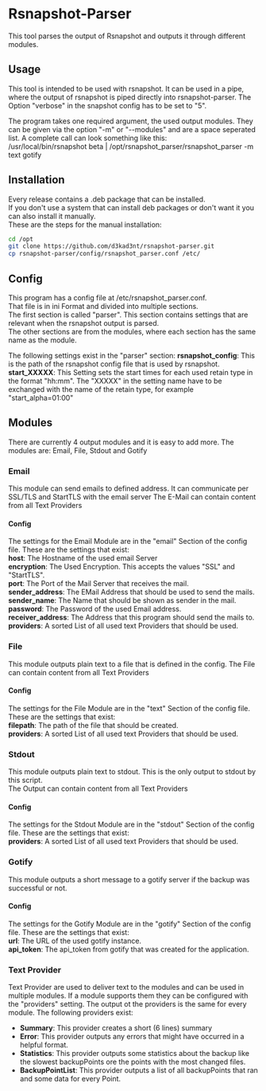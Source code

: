 # Rsnapshot-Parser

This tool parses the output of Rsnapshot and outputs it through different modules.

## Usage

This tool is intended to be used with rsnapshot. It can be used in a pipe, where the output of rsnapshot is piped 
directly into rsnapshot-parser. The Option "verbose" in the snapshot config has to be set to "5".

The program takes one required argument, the used output modules. They can be given via the option "-m" or "--modules" and 
are a space seperated list.
A complete call can look something like this:  
/usr/local/bin/rsnapshot beta | /opt/rsnapshot_parser/rsnapshot_parser -m text gotify

## Installation

Every release contains a .deb package that can be installed.  
If you don't use a system that can install deb packages or don't want it you can also install it manually.  
These are the steps for the manual installation:

```bash
cd /opt
git clone https://github.com/d3kad3nt/rsnapshot-parser.git
cp rsnapshot-parser/config/rsnapshot_parser.conf /etc/
```

## Config

This program has a config file at /etc/rsnapshot_parser.conf.  
That file is in ini Format and divided into multiple sections.  
The first section is called "parser". This section contains settings that are relevant when the rsnapshot output is 
parsed.  
The other sections are from the modules, where each section has the same name as the module.

The following settings exist in the "parser" section:
**rsnapshot_config**: This is the path of the rsnapshot config file that is used by rsnapshot.
**start_XXXXX**: This Setting sets the start times for each used retain type in the format "hh:mm". 
The "XXXXX" in the setting name have to be exchanged with the name of the retain type, for example "start_alpha=01:00" 

## Modules

There are currently 4 output modules and it is easy to add more.
The modules are: Email, File, Stdout and Gotify

### Email
This module can send emails to defined address. 
It can communicate per SSL/TLS and StartTLS with the email server
The E-Mail can contain content from all Text Providers

#### Config
The settings for the Email Module are in the "email" Section of the config file. 
These are the settings that exist:  
**host**: The Hostname of the used email Server  
**encryption**: The Used Encryption. This accepts the values "SSL" and "StartTLS".  
**port**: The Port of the Mail Server that receives the mail.  
**sender_address**: The EMail Address that should be used to send the mails.
**sender_name**: The Name that should be shown as sender in the mail.  
**password**: The Password of the used Email address.  
**receiver_address**: The Address that this program should send the mails to.  
**providers**: A sorted List of all used text Providers that should be used.

### File
This module outputs plain text to a file that is defined in the config.
The File can contain content from all Text Providers

#### Config
The settings for the File Module are in the "text" Section of the config file.
These are the settings that exist:  
**filepath**: The path of the file that should be created.  
**providers**: A sorted List of all used text Providers that should be used.

### Stdout
This module outputs plain text to stdout. 
This is the only output to stdout by this script.  
The Output can contain content from all Text Providers

#### Config
The settings for the Stdout Module are in the "stdout" Section of the config file.
These are the settings that exist:  
**providers**: A sorted List of all used text Providers that should be used.

### Gotify
This module outputs a short message to a gotify server if the backup was successful or not.

#### Config
The settings for the Gotify Module are in the "gotify" Section of the config file.
These are the settings that exist:  
**url**: The URL of the used gotify instance.  
**api_token**: The api_token from gotify that was created for the application.  

### Text Provider
Text Provider are used to deliver text to the modules and can be used in multiple modules.
If a module supports them they can be configured with the "providers" setting. 
The output ot the providers is the same for every module. 
The following providers exist:
- **Summary**: This provider creates a short (6 lines) summary
- **Error**: This provider outputs any errors that might have occurred in a helpful format.
- **Statistics**: This provider outputs some statistics about the backup like the slowest backupPoints ore the points with the most changed files.
- **BackupPointList**: This provider outputs a list of all backupPoints that ran and some data for every Point.
